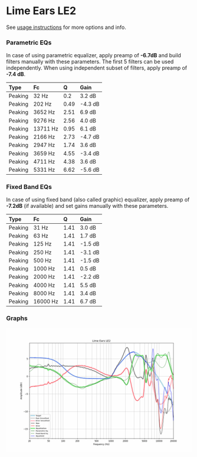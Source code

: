 # Lime Ears LE2
See [usage instructions](https://github.com/jaakkopasanen/AutoEq#usage) for more options and info.

### Parametric EQs
In case of using parametric equalizer, apply preamp of **-6.7dB** and build filters manually
with these parameters. The first 5 filters can be used independently.
When using independent subset of filters, apply preamp of **-7.4 dB**.

| Type    | Fc       |    Q | Gain    |
|:--------|:---------|:-----|:--------|
| Peaking | 32 Hz    | 0.2  | 3.2 dB  |
| Peaking | 202 Hz   | 0.49 | -4.3 dB |
| Peaking | 3652 Hz  | 2.51 | 6.9 dB  |
| Peaking | 9276 Hz  | 2.56 | 4.0 dB  |
| Peaking | 13711 Hz | 0.95 | 6.1 dB  |
| Peaking | 2166 Hz  | 2.73 | -4.7 dB |
| Peaking | 2947 Hz  | 1.74 | 3.6 dB  |
| Peaking | 3659 Hz  | 4.55 | -3.4 dB |
| Peaking | 4711 Hz  | 4.38 | 3.6 dB  |
| Peaking | 5331 Hz  | 6.62 | -5.6 dB |

### Fixed Band EQs
In case of using fixed band (also called graphic) equalizer, apply preamp of **-7.2dB**
(if available) and set gains manually with these parameters.

| Type    | Fc       |    Q | Gain    |
|:--------|:---------|:-----|:--------|
| Peaking | 31 Hz    | 1.41 | 3.0 dB  |
| Peaking | 63 Hz    | 1.41 | 1.7 dB  |
| Peaking | 125 Hz   | 1.41 | -1.5 dB |
| Peaking | 250 Hz   | 1.41 | -3.1 dB |
| Peaking | 500 Hz   | 1.41 | -1.5 dB |
| Peaking | 1000 Hz  | 1.41 | 0.5 dB  |
| Peaking | 2000 Hz  | 1.41 | -2.2 dB |
| Peaking | 4000 Hz  | 1.41 | 5.5 dB  |
| Peaking | 8000 Hz  | 1.41 | 3.4 dB  |
| Peaking | 16000 Hz | 1.41 | 6.7 dB  |

### Graphs
![](./Lime%20Ears%20LE2.png)